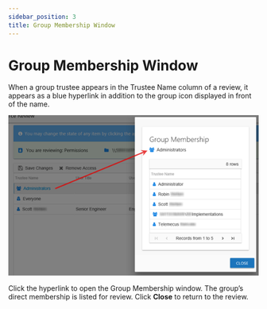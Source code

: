 ```yaml
---
sidebar_position: 3
title: Group Membership Window
---
```


# Group Membership Window

When a group trustee appears in the Trustee Name column of a review, it appears as a blue hyperlink in addition to the group icon displayed in front of the name.

![Resource Reviews page showing the Group Membership window](../../../../../static/Content/Resources/Images/Access/General/Window/GroupMembership.png "Resource Reviews page showing the Group Membership window")

Click the hyperlink to open the Group Membership window. The group’s direct membership is listed for review. Click **Close** to return to the review.